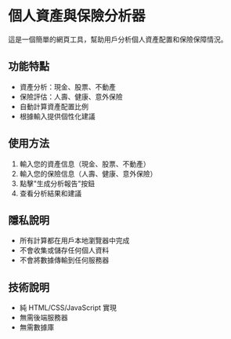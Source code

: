 # 個人資產與保險分析器

這是一個簡單的網頁工具，幫助用戶分析個人資產配置和保險保障情況。

## 功能特點

- 資產分析：現金、股票、不動產
- 保險評估：人壽、健康、意外保險
- 自動計算資產配置比例
- 根據輸入提供個性化建議

## 使用方法

1. 輸入您的資產信息（現金、股票、不動產）
2. 輸入您的保險信息（人壽、健康、意外保險）
3. 點擊"生成分析報告"按鈕
4. 查看分析結果和建議

## 隱私說明

- 所有計算都在用戶本地瀏覽器中完成
- 不會收集或儲存任何個人資料
- 不會將數據傳輸到任何服務器

## 技術說明

- 純 HTML/CSS/JavaScript 實現
- 無需後端服務器
- 無需數據庫 